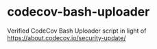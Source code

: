 # codecov-bash-uploader
Verified CodeCov Bash Uploader script in light of https://about.codecov.io/security-update/
